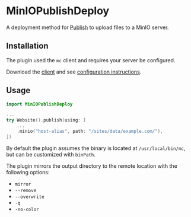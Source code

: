 # MinIOPublishDeploy

A deployment method for [Publish](https://github.com/JohnSundell/Publish) to upload files to a MinIO server. 

## Installation

The plugin used the `mc` client and requires your server be configured. 

Download the [client](https://min.io/download) and see [configuration instructions](https://docs.min.io/docs/minio-client-quickstart-guide.html).  


## Usage

```swift
import MinIOPublishDeploy

...
try Website().publish(using: [
    ...
    .minio("host-alias", path: "/sites/data/example.com/"),
])
```
By default the plugin assumes the binary is located at `/usr/local/bin/mc`, but can be customized with `binPath`. 

The plugin mirrors the output directory to the remote location with the following options: 

- `mirror` 
- `--remove` 
- `--overwrite` 
- `-q` 
- `-no-color`
